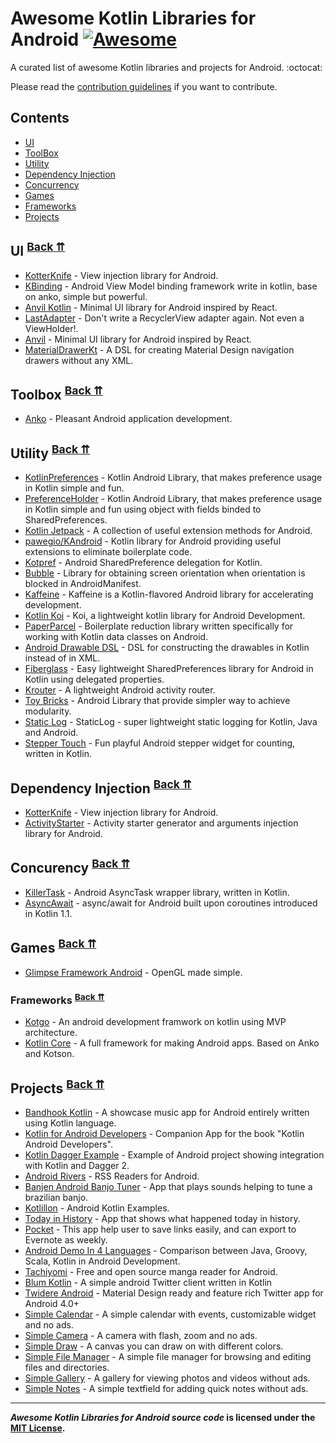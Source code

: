 # Awesome Kotlin Libraries for Android [![Awesome](https://cdn.rawgit.com/sindresorhus/awesome/d7305f38d29fed78fa85652e3a63e154dd8e8829/media/badge.svg)](https://github.com/sindresorhus/awesome)

A curated list of awesome Kotlin libraries and projects for Android. :octocat:

Please read the [contribution guidelines](CONTRIBUTING.md) if you want to contribute.

## Contents

- [UI](#ui )
- [ToolBox](#toolbox )
- [Utility](#utility)
- [Dependency Injection](#dependency-injection )
- [Concurrency](#concurrency )
- [Games](#games )
- [Frameworks](#frameworks )
- [Projects](#projects )



## <a name="android-frameworks"></a>UI <sup>[Back ⇈](#contents)</sup>
* [KotterKnife](https://github.com/JakeWharton/kotterknife) - View injection library for Android.
* [KBinding](https://github.com/BennyWang/KBinding) - Android View Model binding framework write in kotlin, base on anko, simple but powerful.
* [Anvil Kotlin](https://github.com/andre-artus/AnvilKotlin) - Minimal UI library for Android inspired by React.
* [LastAdapter](https://github.com/nitrico/LastAdapter) - Don't write a RecyclerView adapter again. Not even a ViewHolder!.
* [Anvil](https://github.com/zserge/anvil) - Minimal UI library for Android inspired by React.
* [MaterialDrawerKt](https://github.com/zsmb13/MaterialDrawerKt) - A DSL for creating Material Design navigation drawers without any XML.



## <a name="android-frameworks"></a>Toolbox <sup>[Back ⇈](#contents)</sup>
* [Anko](https://github.com/Kotlin/anko) - Pleasant Android application development.



## <a name="android-frameworks"></a>Utility <sup>[Back ⇈](#contents)</sup>
* [KotlinPreferences](https://github.com/MarcinMoskala/KotlinPreferences) - Kotlin Android Library, that makes preference usage in Kotlin simple and fun.
* [PreferenceHolder](https://github.com/MarcinMoskala/PreferenceHolder) - Kotlin Android Library, that makes preference usage in Kotlin simple and fun using object with fields binded to SharedPreferences.
* [Kotlin Jetpack](https://github.com/nsk-mironov/kotlin-jetpack) - A collection of useful extension methods for Android.
* [pawegio/KAndroid](https://github.com/pawegio/KAndroid) - Kotlin library for Android providing useful extensions to eliminate boilerplate code.
* [Kotpref](https://github.com/chibatching/Kotpref) - Android SharedPreference delegation for Kotlin.
* [Bubble](https://github.com/TouK/bubble) - Library for obtaining screen orientation when orientation is blocked in AndroidManifest.
* [Kaffeine](https://github.com/ragunathjawahar/kaffeine) - Kaffeine is a Kotlin-flavored Android library for accelerating development.
* [Kotlin Koi](https://github.com/mcxiaoke/kotlin-koi) - Koi, a lightweight kotlin library for Android Development.
* [PaperParcel](https://github.com/grandstaish/paperparcel) - Boilerplate reduction library written specifically for working with Kotlin data classes on Android.
* [Android Drawable DSL](https://github.com/infotech-group/android-drawable-dsl) - DSL for constructing the drawables in Kotlin instead of in XML.
* [Fiberglass](https://github.com/mathcamp/fiberglass) - Easy lightweight SharedPreferences library for Android in Kotlin using delegated properties.
* [Krouter](https://github.com/denisidoro/krouter) - A lightweight Android activity router.
* [Toy Bricks](https://github.com/SnowdreamFramework/ToyBricks) - Android Library that provide simpler way to achieve modularity.
* [Static Log](https://github.com/jupf/staticlog) - StaticLog - super lightweight static logging for Kotlin, Java and Android.
* [Stepper Touch](https://github.com/DanielMartinus/Stepper-Touch) - Fun playful Android stepper widget for counting, written in Kotlin.



## <a name="android-frameworks"></a>Dependency Injection <sup>[Back ⇈](#contents)</sup>
* [KotterKnife](https://github.com/JakeWharton/kotterknife) - View injection library for Android.
* [ActivityStarter](https://github.com/MarcinMoskala/ActivityStarter) - Activity starter generator and arguments injection library for Android.



## <a name="android-frameworks"></a>Concurency <sup>[Back ⇈](#contents)</sup>
* [KillerTask](https://github.com/inaka/KillerTask) -  Android AsyncTask wrapper library, written in Kotlin.
* [AsyncAwait](https://github.com/metalabdesign/AsyncAwait) - async/await for Android built upon coroutines introduced in Kotlin 1.1.



## <a name="android-frameworks"></a>Games <sup>[Back ⇈](#contents)</sup>
* [Glimpse Framework Android](https://github.com/GlimpseFramework/glimpse-framework-android) - OpenGL made simple.



### <a name="android-frameworks"></a>Frameworks <sup>[Back ⇈](#contents)</sup>
* [Kotgo](https://github.com/nekocode/kotgo) - An android development framwork on kotlin using MVP architecture.
* [Kotlin Core](https://github.com/lightningkite/kotlin-core) - A full framework for making Android apps. Based on Anko and Kotson.



## <a name="android-projects"></a>Projects <sup>[Back ⇈](#contents)</sup>
* [Bandhook Kotlin](https://github.com/antoniolg/Bandhook-Kotlin) - A showcase music app for Android entirely written using Kotlin language.
* [Kotlin for Android Developers](https://github.com/antoniolg/Kotlin-for-Android-Developers) - Companion App for the book "Kotlin Android Developers".
* [Kotlin Dagger Example](https://github.com/damianpetla/kotlin-dagger-example) - Example of Android project showing integration with Kotlin and Dagger 2.
* [Android Rivers](https://github.com/dodyg/AndroidRivers) - RSS Readers for Android.
* [Banjen Android Banjo Tuner](https://github.com/MakinGiants/banjen-android-banjo-tuner) - App that plays sounds helping to tune a brazilian banjo.
* [Kotlillon](https://github.com/inaka/kotlillon) - Android Kotlin Examples.
* [Today in History](https://github.com/MakinGiants/todayhistory) - App that shows what happened today in history.
* [Pocket](https://github.com/RxKotlin/Pocket) - This app help user to save links easily, and can export to Evernote as weekly.
* [Android Demo In 4 Languages](https://github.com/SidneyXu/AndroidDemoIn4Languages) - Comparison between Java, Groovy, Scala, Kotlin in Android Development.
* [Tachiyomi](https://github.com/inorichi/tachiyomi) -  Free and open source manga reader for Android.
* [Blum Kotlin](https://github.com/ziggy42/Blum-kotlin) - A simple android Twitter client written in Kotlin
* [Twidere Android](https://github.com/TwidereProject/Twidere-Android) - Material Design ready and feature rich Twitter app for Android 4.0+
* [Simple Calendar](https://github.com/SimpleMobileTools/Simple-Calendar) - A simple calendar with events, customizable widget and no ads.
* [Simple Camera](https://github.com/SimpleMobileTools/Simple-Camera) - A camera with flash, zoom and no ads.
* [Simple Draw](https://github.com/SimpleMobileTools/Simple-Draw) - A canvas you can draw on with different colors.
* [Simple File Manager](https://github.com/SimpleMobileTools/Simple-File-Manager) - A simple file manager for browsing and editing files and directories.
* [Simple Gallery](https://github.com/SimpleMobileTools/Simple-Gallery) - A gallery for viewing photos and videos without ads.
* [Simple Notes](https://github.com/SimpleMobileTools/Simple-Notes) - A simple textfield for adding quick notes without ads.


--------------------------------------------------------------------------------------------------------------------------------

***Awesome Kotlin Libraries for Android source code* is licensed under the [MIT License](https://github.com/mbasso/awesome-wasm/blob/master/LICENSE.md).**
